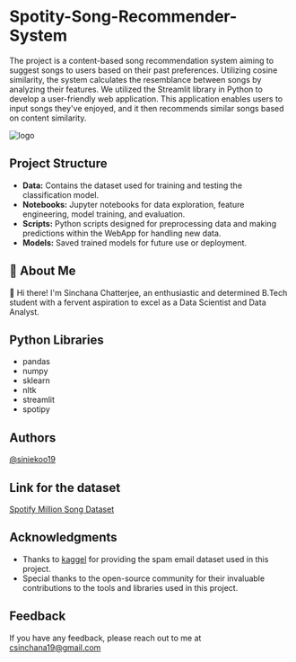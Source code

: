 # Spotity-Song-Recommender-System

The project is a content-based song recommendation system aiming to suggest songs to users based on their past preferences. Utilizing cosine similarity, the system calculates the resemblance between songs by analyzing their features. We utilized the Streamlit library in Python to develop a user-friendly web application. This application enables users to input songs they've enjoyed, and it then recommends similar songs based on content similarity.


![logo](https://github.com/siniekoo19/Spotity-Song-Recommender-System/assets/144519238/b0448bd5-33c5-4f55-b90f-ebf34e6d5910)

## Project Structure
- **Data:** Contains the dataset used for training and testing the classification model.
- **Notebooks:** Jupyter notebooks for data exploration, feature engineering, model training, and evaluation.
- **Scripts:** Python scripts designed for preprocessing data and making predictions within the WebApp for handling new data. 
- **Models:** Saved trained models for future use or deployment.

## 🚀 About Me
👋 Hi there! I'm Sinchana Chatterjee, an enthusiastic and determined B.Tech student with a fervent aspiration to excel as a Data Scientist and Data Analyst.


## Python Libraries

- pandas
- numpy
- sklearn
- nltk
- streamlit
- spotipy


## Authors

[@siniekoo19](https://github.com/siniekoo19)


## Link for the dataset

[Spotify Million Song Dataset](https://www.kaggle.com/datasets/notshrirang/spotify-million-song-dataset)

## Acknowledgments

- Thanks to [kaggel](https://www.kaggle.com/datasets/notshrirang/spotify-million-song-dataset) for providing the spam email dataset used in this project.
- Special thanks to the open-source community for their invaluable contributions to the tools and libraries used in this project.

## Feedback

If you have any feedback, please reach out to me at csinchana19@gmail.com

